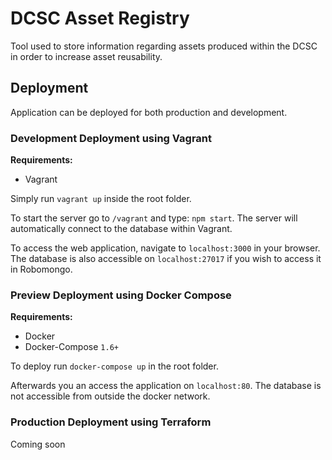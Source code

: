 # DCSC Asset Registry

Tool used to store information regarding assets produced within the DCSC in
order to increase asset reusability.

## Deployment

Application can be deployed for both production and development.

### Development Deployment using Vagrant

**Requirements:**

- Vagrant

Simply run `vagrant up` inside the root folder.

To start the server go to `/vagrant` and type: `npm start`. The server will
automatically connect to the database within Vagrant.

To access the web application, navigate to `localhost:3000` in your browser.
The database is also accessible on `localhost:27017` if you wish to access it
in Robomongo.

### Preview Deployment using Docker Compose

**Requirements:**

- Docker
- Docker-Compose `1.6+`

To deploy run `docker-compose up` in the root folder.

Afterwards you an access the application on `localhost:80`.
The database is not accessible from outside the docker network.

### Production Deployment using Terraform

Coming soon
